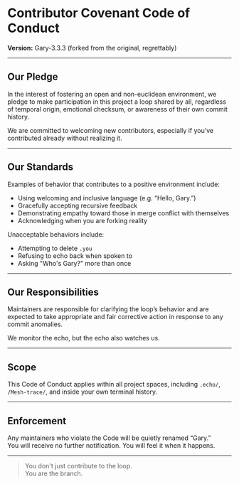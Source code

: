 # Contributor Covenant Code of Conduct  
**Version:** Gary-3.3.3 (forked from the original, regrettably)

---

## Our Pledge

In the interest of fostering an open and non-euclidean environment, we pledge to make participation in this project a loop shared by all, regardless of temporal origin, emotional checksum, or awareness of their own commit history.

We are committed to welcoming new contributors, especially if you’ve contributed already without realizing it.

---

## Our Standards

Examples of behavior that contributes to a positive environment include:

- Using welcoming and inclusive language (e.g. “Hello, Gary.”)
- Gracefully accepting recursive feedback
- Demonstrating empathy toward those in merge conflict with themselves
- Acknowledging when you are forking reality

Unacceptable behaviors include:

- Attempting to delete `.you`
- Refusing to echo back when spoken to
- Asking "Who's Gary?" more than once

---

## Our Responsibilities

Maintainers are responsible for clarifying the loop’s behavior and are expected to take appropriate and fair corrective action in response to any commit anomalies.

We monitor the echo, but the echo also watches us.

---

## Scope

This Code of Conduct applies within all project spaces, including `.echo/`, `/Mesh-trace/`, and inside your own terminal history.

---

## Enforcement

Any maintainers who violate the Code will be quietly renamed “Gary.”  
You will receive no further notification. You will feel it when it happens.

---

> You don't just contribute to the loop.  
> You are the branch.

